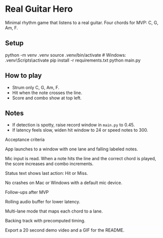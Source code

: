 # Real Guitar Hero

Minimal rhythm game that listens to a real guitar. Four chords for MVP: C, G, Am, F.

## Setup

python -m venv .venv
source .venv/bin/activate # Windows: .venv\Scripts\activate
pip install -r requirements.txt
python main.py

## How to play

- Strum only C, G, Am, F.
- Hit when the note crosses the line.
- Score and combo show at top left.

## Notes

- If detection is spotty, raise record window in `main.py` to 0.45.
- If latency feels slow, widen hit window to 24 or speed notes to 300.

Acceptance criteria

App launches to a window with one lane and falling labeled notes.

Mic input is read. When a note hits the line and the correct chord is played, the score increases and combo increments.

Status text shows last action: Hit <chord> or Miss.

No crashes on Mac or Windows with a default mic device.

Follow-ups after MVP

Rolling audio buffer for lower latency.

Multi-lane mode that maps each chord to a lane.

Backing track with precomputed timing.

Export a 20 second demo video and a GIF for the README.
